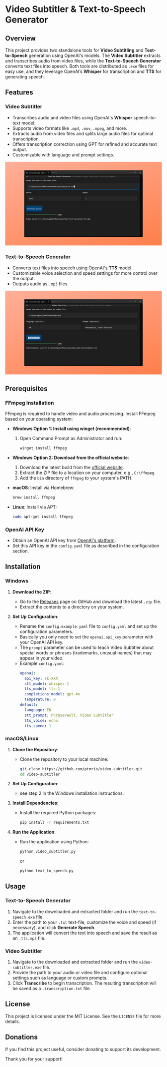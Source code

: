 # Video Subtitler & Text-to-Speech Generator

## Overview

This project provides two standalone tools for **Video Subtitling** and **Text-to-Speech** generation using OpenAI's models. The **Video Subtitler** extracts and transcribes audio from video files, while the **Text-to-Speech Generator** converts text files into speech. Both tools are distributed as `.exe` files for easy use, and they leverage OpenAI’s **Whisper** for transcription and **TTS** for generating speech.

## Features

### Video Subtitler

- Transcribes audio and video files using OpenAI's **Whisper** speech-to-text model.
- Supports video formats like `.mp4`, `.mov`, `.mpeg`, and more.
- Extracts audio from video files and splits large audio files for optimal transcription.
- Offers transcription correction using GPT for refined and accurate text output.
- Customizable with language and prompt settings.

![Text-to-Speech Generator](https://github.com/ptmrio/video-subtitler/blob/main/screenshots/tts.png)

### Text-to-Speech Generator

- Converts text files into speech using OpenAI's **TTS** model.
- Customizable voice selection and speed settings for more control over the output.
- Outputs audio as `.mp3` files.

![Video Subtitler](https://github.com/ptmrio/video-subtitler/blob/main/screenshots/video-subtitler.png)

## Prerequisites

### FFmpeg Installation

FFmpeg is required to handle video and audio processing. Install FFmpeg based on your operating system:

- **Windows Option 1: Install using winget (recommended)**:

  1. Open Command Prompt as Administrator and run:
     ```cmd
     winget install ffmpeg
     ```

- **Windows Option 2: Download from the official website**:

  1. Download the latest build from the [official website](https://ffmpeg.org/download.html).
  2. Extract the ZIP file to a location on your computer, e.g., `C:\ffmpeg`.
  3. Add the `bin` directory of `ffmpeg` to your system's PATH.

- **macOS**: Install via Homebrew:
  ```bash
  brew install ffmpeg
  ```
- **Linux**: Install via APT:
  ```bash
  sudo apt-get install ffmpeg
  ```

### OpenAI API Key

- Obtain an OpenAI API key from [OpenAI's platform](https://platform.openai.com/signup).
- Set this API key in the `config.yaml` file as described in the configuration section.

## Installation

### Windows

1. **Download the ZIP**:

   - Go to the [Releases](https://github.com/ptmrio/video-subtitler/releases) page on GitHub and download the latest `.zip` file.
   - Extract the contents to a directory on your system.

2. **Set Up Configuration**:
   - Rename the `config.example.yaml` file to `config.yaml` and set up the configuration parameters.
   - Basically you only need to set the `openai.api_key` parameter with your OpenAI API key.
   - The `prompt` parameter can be used to teach Video Subtitler about special words or phrases (trademarks, unusual names) that may appear in your video.
   - Example `config.yaml`:
     ```yaml
     openai:
       api_key: sk-XXX
       stt_model: whisper-1
       tts_model: tts-1
       completions_model: gpt-4o
       temperature: 0
     default:
       language: EN
       stt_prompt: PhraseVault, Video Subtitler
       tts_voice: echo
       tts_speed: 1
     ```

### macOS/Linux

1. **Clone the Repository**:
   - Clone the repository to your local machine:
     ```bash
     git clone https://github.com/ptmrio/video-subtitler.git
     cd video-subtitler
     ```

2. **Set Up Configuration**:
   - see step 2 in the Windows installation instructions.

3. **Install Dependencies**:
   - Install the required Python packages:
     ```bash
     pip install -r requirements.txt
     ```
   
4. **Run the Application**:
   - Run the application using Python:
     ```bash
     python video_subtitler.py
     ```
     or
     ```bash
     python text_to_speech.py
     ```


## Usage

### Text-to-Speech Generator

1. Navigate to the downloaded and extracted folder and run the `text-to-speech.exe` file.
2. Enter the path to your `.txt` text-file, customize the voice and speed (if necessary), and click **Generate Speech**.
3. The application will convert the text into speech and save the result as an `.tts.mp3` file.

### Video Subtitler

1. Navigate to the downloaded and extracted folder and run the `video-subtitler.exe` file.
2. Provide the path to your audio or video file and configure optional settings such as language or custom prompts.
3. Click **Transcribe** to begin transcription. The resulting transcription will be saved as a `.transcription.txt` file.

## License

This project is licensed under the MIT License. See the `LICENSE` file for more details.

## Donations

If you find this project useful, consider donating to support its development.

Thank you for your support!